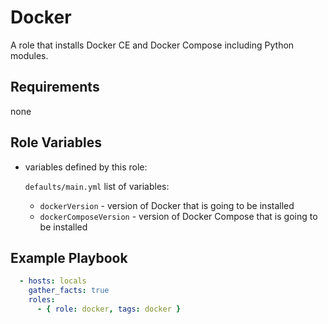 Docker
=========

A role that installs Docker CE and Docker Compose including Python modules.

Requirements
------------

none

Role Variables
--------------

- variables defined by this role:

    `defaults/main.yml` list of variables:
    - `dockerVersion` - version of Docker that is going to be installed
    - `dockerComposeVersion` -  version of Docker Compose that is going to be installed


Example Playbook
----------------

```yaml
  - hosts: locals
    gather_facts: true
    roles:
      - { role: docker, tags: docker }
```
